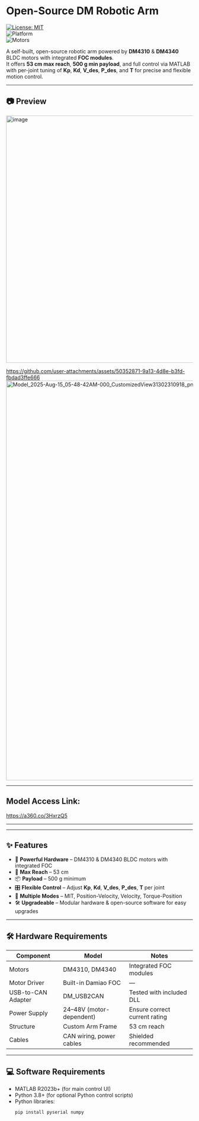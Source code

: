 # **Open-Source DM Robotic Arm**  
[![License: MIT](https://img.shields.io/badge/License-MIT-yellow.svg)](LICENSE)  
![Platform](https://img.shields.io/badge/platform-MATLAB%20%7C%20Python-blue)  
![Motors](https://img.shields.io/badge/motors-DM4310%20%26%20DM4340-green)  

A self-built, open-source robotic arm powered by **DM4310** & **DM4340** BLDC motors with integrated **FOC modules**.  
It offers **53 cm max reach**, **500 g min payload**, and full control via MATLAB with per-joint tuning of **Kp**, **Kd**, **V_des**, **P_des**, and **T** for precise and flexible motion control.  

---

## 📷 **Preview**

<img width="1068" height="668" alt="image" src="https://github.com/user-attachments/assets/8ab26a7c-4af1-406a-b4f8-460515da93ce" />


https://github.com/user-attachments/assets/50352871-9a13-4d8e-b3fd-fbdad3ffe666
<img width="1920" height="1080" alt="Model_2025-Aug-15_05-48-42AM-000_CustomizedView31302310918_png" src="https://github.com/user-attachments/assets/b849083c-4f9a-4113-be0e-c19485265ca9" />


---
## Model Access Link:

https://a360.co/3HxrzQ5

---
---

## ✨ **Features**
- 🦾 **Powerful Hardware** – DM4310 & DM4340 BLDC motors with integrated FOC  
- 📏 **Max Reach** – 53 cm  
- 📦 **Payload** – 500 g minimum  
- 🎛 **Flexible Control** – Adjust **Kp**, **Kd**, **V_des**, **P_des**, **T** per joint  
- 🔄 **Multiple Modes** – MIT, Position-Velocity, Velocity, Torque-Position  
- 🛠 **Upgradeable** – Modular hardware & open-source software for easy upgrades  

---

## 🛠 **Hardware Requirements**
| Component | Model | Notes |
|-----------|-------|-------|
| Motors | DM4310, DM4340 | Integrated FOC modules |
| Motor Driver | Built-in Damiao FOC | — |
| USB-to-CAN Adapter | DM_USB2CAN | Tested with included DLL |
| Power Supply | 24–48V (motor-dependent) | Ensure correct current rating |
| Structure | Custom Arm Frame | 53 cm reach |
| Cables | CAN wiring, power cables | Shielded recommended |

---

## 💻 **Software Requirements**
- MATLAB R2023b+ (for main control UI)  
- Python 3.8+ (for optional Python control scripts)  
- Python libraries:  
  ```bash
  pip install pyserial numpy
